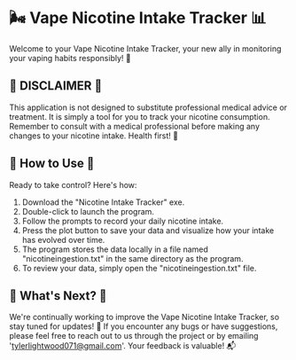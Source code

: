 # 🌬️ Vape Nicotine Intake Tracker 📊

Welcome to your Vape Nicotine Intake Tracker, your new ally in monitoring your vaping habits responsibly! 💨

## 🚫 DISCLAIMER 🚫
This application is not designed to substitute professional medical advice or treatment. It is simply a tool for you to track your nicotine consumption. Remember to consult with a medical professional before making any changes to your nicotine intake. Health first! 🏥

## 🚀 How to Use 🚀
Ready to take control? Here's how:

1. Download the "Nicotine Intake Tracker" exe.
2. Double-click to launch the program.
3. Follow the prompts to record your daily nicotine intake.
4. Press the plot button to save your data and visualize how your intake has evolved over time.
5. The program stores the data locally in a file named "nicotineingestion.txt" in the same directory as the program.
6. To review your data, simply open the "nicotineingestion.txt" file.

## 📢 What's Next? 📢
We're continually working to improve the Vape Nicotine Intake Tracker, so stay tuned for updates! 🌟 If you encounter any bugs or have suggestions, please feel free to reach out to us through the project or by emailing 'tylerlightwood071@gmail.com'. Your feedback is valuable! 📬